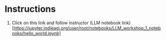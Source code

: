 # Instructions
1. Click on this link and follow instructor (LLM notebook link)[https://jupyter.indieagi.org/user/root/notebooks/LLM_workshop_1_notebooks/hello_world.ipynb]